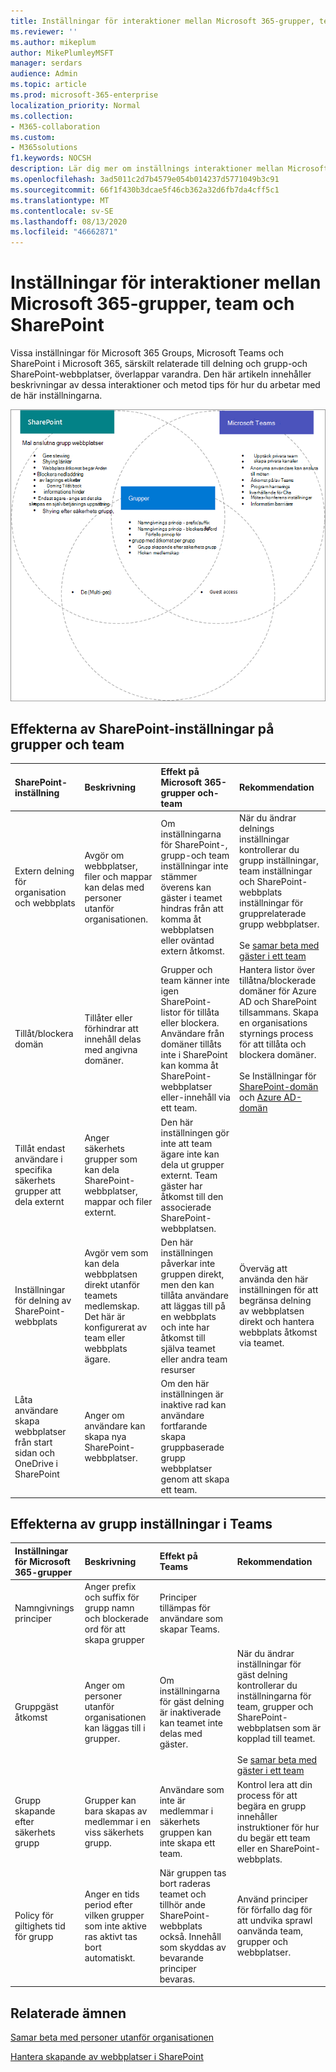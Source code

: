 ```yaml
---
title: Inställningar för interaktioner mellan Microsoft 365-grupper, team och SharePoint
ms.reviewer: ''
ms.author: mikeplum
author: MikePlumleyMSFT
manager: serdars
audience: Admin
ms.topic: article
ms.prod: microsoft-365-enterprise
localization_priority: Normal
ms.collection:
- M365-collaboration
ms.custom:
- M365solutions
f1.keywords: NOCSH
description: Lär dig mer om inställnings interaktioner mellan Microsoft 365-grupper, team och SharePoint
ms.openlocfilehash: 3ad5011c2d7b4579e054b014237d5771049b3c91
ms.sourcegitcommit: 66f1f430b3dcae5f46cb362a32d6fb7da4cff5c1
ms.translationtype: MT
ms.contentlocale: sv-SE
ms.lasthandoff: 08/13/2020
ms.locfileid: "46662871"
---
```

# <a name="settings-interactions-between-microsoft-365-groups-teams-and-sharepoint"></a>Inställningar för interaktioner mellan Microsoft 365-grupper, team och SharePoint

Vissa inställningar för Microsoft 365 Groups, Microsoft Teams och SharePoint i Microsoft 365, särskilt relaterade till delning och grupp-och SharePoint-webbplatser, överlappar varandra. Den här artikeln innehåller beskrivningar av dessa interaktioner och metod tips för hur du arbetar med de här inställningarna.

![Venndiagram för SharePoint-, teams-och grupp funktioner](../media/teams-groups-sharepoint-venn.png)

## <a name="the-effects-of-sharepoint-settings-on-groups-and-teams"></a>Effekterna av SharePoint-inställningar på grupper och team

|SharePoint-inställning|Beskrivning|Effekt på Microsoft 365-grupper och-team|Rekommendation|
|:-----------------|:----------|:---------------------------------------|:-------------|
|Extern delning för organisation och webbplats|Avgör om webbplatser, filer och mappar kan delas med personer utanför organisationen.|Om inställningarna för SharePoint-, grupp-och team inställningar inte stämmer överens kan gäster i teamet hindras från att komma åt webbplatsen eller oväntad extern åtkomst.|När du ändrar delnings inställningar kontrollerar du grupp inställningar, team inställningar och SharePoint-webbplats inställningar för grupprelaterade grupp webbplatser.<br><br> Se [samar beta med gäster i ett team](https://docs.microsoft.com/microsoft-365/solutions/collaborate-as-team)|
|Tillåt/blockera domän|Tillåter eller förhindrar att innehåll delas med angivna domäner.|Grupper och team känner inte igen SharePoint-listor för tillåta eller blockera. Användare från domäner tillåts inte i SharePoint kan komma åt SharePoint-webbplatser eller-innehåll via ett team.|Hantera listor över tillåtna/blockerade domäner för Azure AD och SharePoint tillsammans. Skapa en organisations styrnings process för att tillåta och blockera domäner.<br><br>Se Inställningar för [SharePoint-domän](https://docs.microsoft.com/sharepoint/restricted-domains-sharing) och [Azure AD-domän](https://docs.microsoft.com/azure/active-directory/b2b/allow-deny-list)|
|Tillåt endast användare i specifika säkerhets grupper att dela externt|Anger säkerhets grupper som kan dela SharePoint-webbplatser, mappar och filer externt.|Den här inställningen gör inte att team ägare inte kan dela ut grupper externt. Team gäster har åtkomst till den associerade SharePoint-webbplatsen.||
|Inställningar för delning av SharePoint-webbplats|Avgör vem som kan dela webbplatsen direkt utanför teamets medlemskap. Det här är konfigurerat av team eller webbplats ägare.|Den här inställningen påverkar inte gruppen direkt, men den kan tillåta användare att läggas till på en webbplats och inte har åtkomst till själva teamet eller andra team resurser|Överväg att använda den här inställningen för att begränsa delning av webbplatsen direkt och hantera webbplats åtkomst via teamet.|
|Låta användare skapa webbplatser från start sidan och OneDrive i SharePoint|Anger om användare kan skapa nya SharePoint-webbplatser.|Om den här inställningen är inaktive rad kan användare fortfarande skapa gruppbaserade grupp webbplatser genom att skapa ett team.||

## <a name="the-effects-of-groups-settings-on-teams"></a>Effekterna av grupp inställningar i Teams

|Inställningar för Microsoft 365-grupper|Beskrivning|Effekt på Teams|Rekommendation|
|:---------------------------|:----------|:--------------|:-------------|
|Namngivnings principer|Anger prefix och suffix för grupp namn och blockerade ord för att skapa grupper|Principer tillämpas för användare som skapar Teams.||
|Gruppgäst åtkomst|Anger om personer utanför organisationen kan läggas till i grupper.|Om inställningarna för gäst delning är inaktiverade kan teamet inte delas med gäster.|När du ändrar inställningar för gäst delning kontrollerar du inställningarna för team, grupper och SharePoint-webbplatsen som är kopplad till teamet.<br><br> Se [samar beta med gäster i ett team](https://docs.microsoft.com/microsoft-365/solutions/collaborate-as-team)|
|Grupp skapande efter säkerhets grupp|Grupper kan bara skapas av medlemmar i en viss säkerhets grupp.|Användare som inte är medlemmar i säkerhets gruppen kan inte skapa ett team.|Kontrol lera att din process för att begära en grupp innehåller instruktioner för hur du begär ett team eller en SharePoint-webbplats.|
|Policy för giltighets tid för grupp|Anger en tids period efter vilken grupper som inte aktive ras aktivt tas bort automatiskt.|När gruppen tas bort raderas teamet och tillhör ande SharePoint-webbplats också. Innehåll som skyddas av bevarande principer bevaras.|Använd principer för förfallo dag för att undvika sprawl oanvända team, grupper och webbplatser.|

## <a name="related-topics"></a>Relaterade ämnen

[Samar beta med personer utanför organisationen](https://docs.microsoft.com/microsoft-365/solutions/collaborate-with-people-outside-your-organization)

[Hantera skapande av webbplatser i SharePoint](https://docs.microsoft.com/sharepoint/manage-site-creation)
